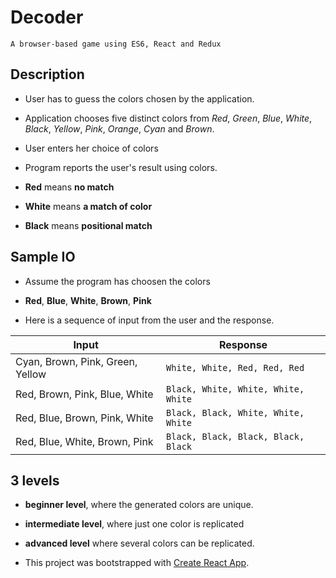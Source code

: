 # Decoder

`A browser-based game using ES6, React and Redux`

## Description

* User has to guess the colors chosen by the application. 
* Application chooses five distinct colors from *Red*, *Green*, *Blue*, *White*, *Black*, *Yellow*, *Pink*, *Orange*, *Cyan* and *Brown*. 
* User enters her choice of colors

* Program reports the user's result using colors. 
* **Red** means **no match**
* **White** means **a match of color**
* **Black** means **positional match**

## Sample IO
* Assume the program has choosen the colors

* **Red**, **Blue**, **White**, **Brown**, **Pink**

* Here is a sequence of input from the user and the response.

| Input| Response|
|---|---|
|Cyan, Brown, Pink, Green, Yellow|`White, White, Red, Red, Red` |
|Red, Brown, Pink, Blue, White|`Black, White, White, White, White`|
|Red, Blue, Brown, Pink, White|`Black, Black, White, White, White`|
|Red, Blue, White, Brown, Pink|`Black, Black, Black, Black, Black`|


## 3 levels

* **beginner level**, where the generated colors are unique. 
* **intermediate level**, where just one color is replicated 
* **advanced level** where several colors can be replicated.

* This project was bootstrapped with [Create React App](https://github.com/facebook/create-react-app).

